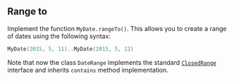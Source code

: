## Range to

Implement the function `MyDate.rangeTo()`.
This allows you to create a range of dates using the following syntax:

```kotlin
MyDate(2015, 5, 11)..MyDate(2015, 5, 12)
```

Note that now the class `DateRange` implements the standard
[`ClosedRange`](https://kotlinlang.org/api/latest/jvm/stdlib/kotlin.ranges/kotlin.-closed-range/index.html)
interface and inherits `contains` method implementation.